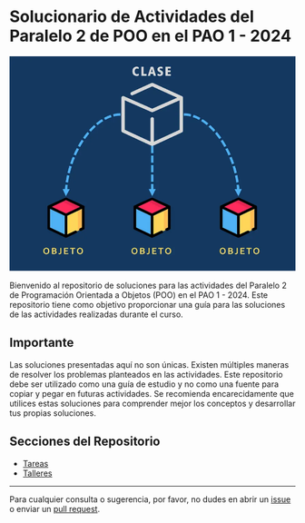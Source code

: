 # Solucionario de Actividades del Paralelo 2 de POO en el PAO 1 - 2024

![Programación Orientada a Objetos](./media/imgs/home.webp)

Bienvenido al repositorio de soluciones para las actividades del Paralelo 2 de Programación Orientada a Objetos (POO) en el PAO 1 - 2024. Este repositorio tiene como objetivo proporcionar una guía para las soluciones de las actividades realizadas durante el curso.

## Importante

Las soluciones presentadas aquí no son únicas. Existen múltiples maneras de resolver los problemas planteados en las actividades. Este repositorio debe ser utilizado como una guía de estudio y no como una fuente para copiar y pegar en futuras actividades. Se recomienda encarecidamente que utilices estas soluciones para comprender mejor los conceptos y desarrollar tus propias soluciones.

## Secciones del Repositorio
- [Tareas](https://github.com/robtrivi/actividades-poo-p02/tree/main/tareas)
- [Talleres](https://github.com/robtrivi/actividades-poo-p02/tree/main/talleres)
---

Para cualquier consulta o sugerencia, por favor, no dudes en abrir un [issue](https://github.com/robtrivi/actividades-poo-p02/issues) o enviar un [pull request](https://github.com/robtrivi/actividades-poo-p02/pulls).
